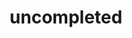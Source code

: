 ---
description: 未完成的或计划完成的任务
image: Task.png
slug: uncompleted
style:
  background: "#bebada"
  color: '#fff'
title: uncompleted
---